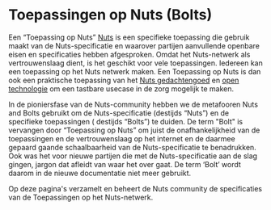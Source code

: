 # Toepassingen op Nuts (Bolts)

Een “Toepassing op Nuts” [Nuts](https://nuts.nl/documentatie/) is een specifieke toepassing die gebruik maakt van de Nuts-specificatie en waarover partijen aanvullende openbare eisen en specificaties hebben afgesproken. Omdat het Nuts-netwerk als vertrouwenslaag dient, is het geschikt voor vele toepassingen. Iedereen kan een toepassing op het Nuts netwerk maken. Een Toepassing op Nuts is dan ook een praktische toepassing van het [Nuts gedachtengoed](https://nuts.nl/manifest) en [open technologie](https://nuts-foundation.gitbook.io/) om een tastbare usecase in de zorg mogelijk te maken.

In de pioniersfase van de Nuts-community hebben we de metafooren Nuts and Bolts gebruikt om de Nuts-specificatie (destijds “Nuts”) en de specifieke toepassingen ( destijds “Bolts”) te duiden. De term "Bolt" is vervangen door “Toepassing op Nuts” om juist de onafhankelijkheid van de toepassingen en de vertrouwenslaag op het internet en de daarmee gepaard gaande schaalbaarheid van de Nuts-specificatie te benadrukken. Ook was het voor nieuwe partijen die met de Nuts-specificatie aan de slag gingen, jargon dat afleidt van waar het over gaat. De term ‘Bolt’ wordt daarom in de nieuwe documentatie niet meer gebruikt. 

Op deze pagina's verzamelt en beheert de Nuts community de specificaties van de Toepassingen op het Nuts-netwerk.
